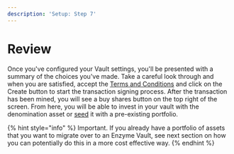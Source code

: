 ```yaml
---
description: 'Setup: Step 7'
---
```


# Review

Once you've configured your Vault settings, you'll be presented with a summary of the choices you've made. Take a careful look through and when you are satisfied, accept the [Terms and Conditions](https://enzyme.finance/terms) and click on the Create button to start the transaction signing process. After the transaction has been mined, you will see a buy shares button on the top right of the screen. From here, you will be able to invest in your vault with the denomination asset or [seed](seed.md) it with a pre-existing portfolio.

{% hint style="info" %}
Important. If you already have a portfolio of assets that you want to migrate over to an Enzyme Vault, see next section on how you can potentially do this in a more cost effective way.
{% endhint %}

